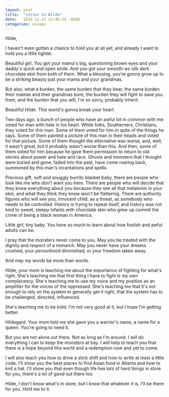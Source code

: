 ```yaml
---
layout: post
title:  "Letter to Hilde"
date:   2016-11-11 23:46:19 -0500
categories: essays
---
```

Hilde,

I haven't even gotten a chance to hold you at all yet, and already I want to hold you a little tighter.

Beautiful girl. You got your mama's big, questioning brown eyes and your daddy's quick and open smile.
And you got your smooth-as-silk dark chocolate skin from both of them.
What a blessing, you're gonna grow up to be a striking beauty just your mama and your grandmas.

But also, what a burden, the same burden that they bear, the same burden their mamas and their grandmas bore,
the burden they will fight to save you from, and the burden that you will, I'm so sorry, probably inherit.

Beautiful Hilde. This world's gonna break your heart.

Two days ago, a bunch of people who have an awful lot in common with me voted for man with hate in his heart.
White folks, Southerners, Christians, they voted for this man.
Some of them voted for him in spite of the things he says. Some of them painted a picture of this man in their heads
and voted for that picture. Some of them thought the alternative was worse, and, well, it wasn't great, but it probably wasn't worse than this.
And then, some of them voted for him because he gave them permission to return to old stories about power and hate and
race.
Ghosts and monsters that I thought were buried and gone, faded into the past, have come roaring back, summoned by this man's incantations and spells.

Precious gift, soft and snuggly burrito blanket baby, there are people who look like me who don't want you here.
There are people who will decide that they know everything about you because they see all that melatonin in your skin,
and what they think they know won't be flattering.
There are authority figures who will see you, innocent child, as a threat, as somebody who needs to be controlled.
History is trying to repeat itself, and history was not kind to sweet, sleepy infants with chocolate skin
who grew up commit the crime of being a black woman in America.

Little girl, tiny baby. You have so much to learn about how foolish and awful adults can be.

I pray that the monsters never come to you. May you be treated with the dignity and respect of a monarch.
May you never have your dreams crushed, your personhood diminished, or your freedom taken away.

And may my words be more than words.

Hilde, your mom is teaching me about the importance of fighting for what's right.
She's teaching me that first thing I have to fight is my own complacency.
She's teaching me to use my voice and my position as an amplifier for the voices of the oppressed.
She's teaching me that it's not enough to rely on the system to generally get it right, that the system has
to be challenged, directed, influenced.

She's teaching me to be bold. I'm not very good at it, but I hope I'm getting better.

Hildegard. Your mom told me she gave you a warrior's name, a name for a queen. You're going to need it.

But you are not alone out there. Not as long as I'm around. I will do everything I can to keep the monsters at bay.
I will help to teach you that there is a hope beyond this world and a redemption now and yet to come.

I will also teach you how to drive a stick shift and how to write at least a little code. I'll show you the best
places to find Asian food in Atlanta and how to knit a hat. I'll show you that even though life has lots of hard things in store for you,
there's a lot of good out there too.

Hilde, I don't know what's in store, but I know that whatever it is, I'll be there for you. Hold me to it.
